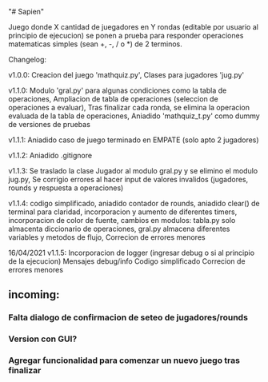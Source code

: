 "# Sapien" 

Juego donde X cantidad de juegadores en Y rondas (editable por usuario al principio de ejecucion) se ponen a prueba para responder operaciones matematicas simples (sean +, -, / o *) de 2 terminos. 


Changelog:

v1.0.0: Creacion del juego 'mathquiz.py',
        Clases para jugadores 'jug.py'

v1.1.0: Modulo 'gral.py' para algunas condiciones como la tabla de operaciones,
        Ampliacion de tabla de operaciones (seleccion de operaciones a evaluar),
        Tras finalizar cada ronda, se elimina la operacion evaluada de la tabla de operaciones,
        Aniadido 'mathquiz_t.py' como dummy de versiones de pruebas

v1.1.1: Aniadido caso de juego terminado en EMPATE (solo apto 2 jugadores)

v1.1.2: Aniadido .gitignore

v1.1.3: Se traslado la clase Jugador al modulo gral.py y se elimino el modulo jug.py,
        Se corrigio errores al hacer input de valores invalidos (jugadores, rounds y respuesta a operaciones)


v1.1.4: codigo simplificado,
        aniadido contador de rounds,
        aniadido clear() de terminal para claridad,
        incorporacion y aumento de diferentes timers,
        incorporacion de color de fuente,
        cambios en modulos: tabla.py solo almacenta diccionario de operaciones, gral.py almacena diferentes variables y metodos de flujo,
        Correcion de errores menores


16/04/2021
v1.1.5: Incorporacion de logger (ingresar debug o si al principio de la ejecucion)
        Mensajes debug/info
        Codigo simplificado
        Correcion de errores menores
        

## incoming: 
###               Falta dialogo de confirmacion de seteo de jugadores/rounds
###               Version con GUI?
###               Agregar funcionalidad para comenzar un nuevo juego tras finalizar